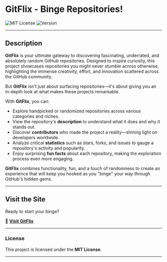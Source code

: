 # GitFlix - Binge Repositories!

![MIT License](https://img.shields.io/badge/License-MIT-blue.svg) ![Version](https://img.shields.io/badge/version-1.0.0-brightgreen.svg)

---

## Description

**GitFlix** is your ultimate gateway to discovering fascinating, underrated, and absolutely random GitHub repositories. Designed to inspire curiosity, this project showcases repositories you might never stumble across otherwise, highlighting the immense creativity, effort, and innovation scattered across the GitHub community.

But **GitFlix** isn't just about surfacing repositories—it's about giving you an in-depth look at what makes these projects remarkable.

With **GitFlix**, you can:

- Explore handpicked or randomized repositories across various categories and niches.
- View the repository's **description** to understand what it does and why it stands out.
- Discover **contributors** who made the project a reality—shining light on developers worldwide.
- Analyze critical **statistics** such as stars, forks, and issues to gauge a repository's activity and popularity.
- Enjoy surprising **fun facts** about each repository, making the exploration process even more engaging.

**GitFlix** combines functionality, fun, and a touch of randomness to create an experience that will keep you hooked as you "binge" your way through GitHub's hidden gems.

---

## Visit the Site

Ready to start your binge?

🔗 **[Visit GitFlix](https://gitflix-olive.vercel.app/)**

---

### License

This project is licensed under the **MIT License**.

---

